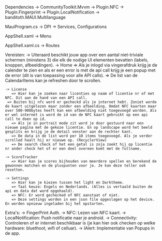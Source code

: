 Dependencies
  -> CommunityToolkit.Mvvm
  -> Plugin.NFC
  -> Plugin.Fingerprint
  -> Plugin.LocalNotification
  -> banditoth.MAUI.Multilanguage

MauiProgram.cs
  -> DPI -> Services, Configurations
  
AppShell.xaml
  -> Menu
  
AppShell.xaml.cs
  -> Routes

Vereisten:
 -> Uiteraard beschikt jouw app over een aantal niet-triviale schermen (minstens 3) die elk de nodige UI elementen bevatten (labels, knoppen, afbeeldingen).
    -> Home
       => Als je inlogd via vingerafdruk krijg je de calender te zien en als er een error is met de api call krijg je een popup met de error (dit is van toepassing voor alle API calls).
       => De list van de CalendarItems kan je refreshen door te scrollen.

    -> License
       => Hier kan je zoeken naar licenties op naam of licentie nr of met NFC. Dit aan de hand van een API call.
	 => Buiten bij nfc word er gecheckd als je internet hebt. Zoniet worde de kaart uitgelezen maar zonder een afbeelding. Omdat NFC kaarten maar over 500-900bytes heeft kan een afbeelding niet toegevoegd worden. Als er wel internet is word de id van de NFC kaart gebruikt op een api call te doen op id.
       => Als je in portrait mode zit word je door gestuurd naar een nieuwe pagina met de gekoze licentie. En op landscape word het beeld gesplits en krijg je de detail venster aan de rechter kant.
       => De data in de list word per 10 items toegevoegd. Als je verder scrolled haalt hij er nieuwe op. (RecyclerView)
       => De search check of het een getal is zoja zoekt hij op licentie nr ander check het of er een deel overeen komt met de fullname.

    -> ScoreTracker
       => Hier kan je scores bijhouden van meerdere spellen en berekend de gewonnen matchen en de pluspunten voor je. Je kan deze teller ook resetten.

    -> Settings
       => Hier kan je kiezen tussen het light en Darktheme.
       => Taal keuze: Engels en Nederlands. (Alles is vertaald buiten de api en data dat word opgehaald).
       => NFC: Er word gechecked of NFC aanstaat of niet.
       => Deze settings worden in een json file opgeslagen op het device. En worden opnieuw ingeladen bij het opstarten.

Extra's:
 -> FingerPrint Auth.
 -> NFC: Lezen van NFC kaart.
 -> LocalNotification: Push notificatie naar je android.
 -> Connectivity: Controleren of er internet beschikbaar is (je kan hier ook checken op welke hardware: bluethoot, wifi of celluar).
 -> IAlert: Implementatie van Popups in de app.

